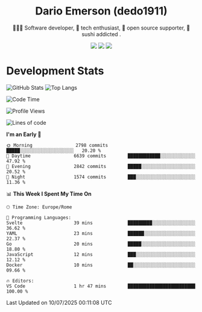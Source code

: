 <div align="center">
  
# Dario Emerson (dedo1911)
👨🏼‍💻 Software developer, 🔧 tech enthusiast, 🙌 open source supporter, 🍣 sushi addicted .

[![](https://img.shields.io/badge/-Linkedin-informational?style=for-the-badge&logo=linkedin&logoColor=white&color=2867B2)](http://linkedin.com/in/dedo1911)
[![](https://img.shields.io/badge/-Telegram-informational?style=for-the-badge&logo=telegram&logoColor=white&color=0088cc)](https://t.me/dedo1911)
[![](https://img.shields.io/badge/-Facebook-informational?style=for-the-badge&logo=facebook&logoColor=white&color=3b5998)](https://fb.com/dedo1911)

</div>

# Development Stats

![GitHub Stats](https://github-readme-stats.vercel.app/api?username=dedo1911&hide=&count_private=true&title_color=84cc16&text_color=ffffff&icon_color=84cc16&bg_color=1c1917&hide_border=true&border_radius=0&show_icons=true)
![Top Langs](https://github-readme-stats.vercel.app/api/top-langs/?username=dedo1911&theme=chartreuse-dark&layout=compact)

<!--START_SECTION:waka-->
![Code Time](http://img.shields.io/badge/Code%20Time-1%2C747%20hrs%2034%20mins-blue)

![Profile Views](http://img.shields.io/badge/Profile%20Views-0-blue)

![Lines of code](https://img.shields.io/badge/From%20Hello%20World%20I%27ve%20Written-4.2%20million%20lines%20of%20code-blue)

**I'm an Early 🐤** 

```text
🌞 Morning                2798 commits        █████░░░░░░░░░░░░░░░░░░░░   20.20 % 
🌆 Daytime                6639 commits        ████████████░░░░░░░░░░░░░   47.92 % 
🌃 Evening                2842 commits        █████░░░░░░░░░░░░░░░░░░░░   20.52 % 
🌙 Night                  1574 commits        ███░░░░░░░░░░░░░░░░░░░░░░   11.36 % 
```


📊 **This Week I Spent My Time On** 

```text
🕑︎ Time Zone: Europe/Rome

💬 Programming Languages: 
Svelte                   39 mins             █████████░░░░░░░░░░░░░░░░   36.62 % 
YAML                     23 mins             ██████░░░░░░░░░░░░░░░░░░░   22.37 % 
Go                       20 mins             █████░░░░░░░░░░░░░░░░░░░░   18.80 % 
JavaScript               12 mins             ███░░░░░░░░░░░░░░░░░░░░░░   12.12 % 
Docker                   10 mins             ██░░░░░░░░░░░░░░░░░░░░░░░   09.66 % 

🔥 Editors: 
VS Code                  1 hr 47 mins        █████████████████████████   100.00 % 
```


 Last Updated on 10/07/2025 00:11:08 UTC
<!--END_SECTION:waka-->

<!--
**dedo1911/dedo1911** is a ✨ _special_ ✨ repository because its `README.md` (this file) appears on your GitHub profile.

Here are some ideas to get you started:

- 🔭 I’m currently working on ...
- 🌱 I’m currently learning ...
- 👯 I’m looking to collaborate on ...
- 🤔 I’m looking for help with ...
- 💬 Ask me about ...
- 📫 How to reach me: ...
- 😄 Pronouns: ...
- ⚡ Fun fact: ...
-->
